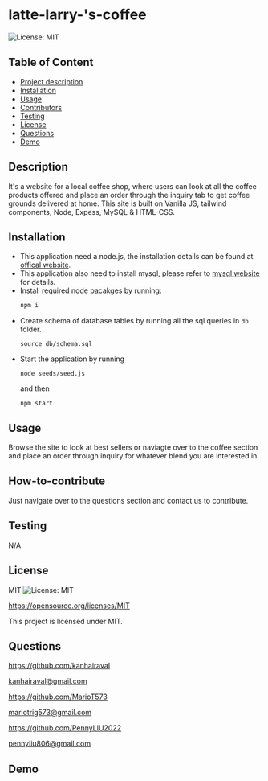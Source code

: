 # latte-larry-'s-coffee

  ![License: MIT](https://img.shields.io/badge/License-MIT-yellow.svg)


  ## Table of Content
  - [Project description](#Description)
  - [Installation](#Installation)
  - [Usage](#Usage)
  - [Contributors](#How-to-contribute)
  - [Testing](#Testing)
  - [License](#License)
  - [Questions](#Questions)
  - [Demo](Demo)

  ## Description
  It's a website for a local coffee shop, where users can look at all the coffee products offered and place an order through the inquiry tab to get coffee grounds delivered at home. This site is built on Vanilla JS, tailwind components, Node, Expess, MySQL & HTML-CSS.

  ## Installation
- This application need a node.js, the installation details can be found at [offical website](https://nodejs.org/en/download/).
- This application also need to install mysql, please refer to [mysql website](https://www.mysql.com/downloads/) for details.
- Install required node pacakges by running:
    ```bash
    npm i
    ```
- Create schema of database tables by running all the sql queries in ```db``` folder.
    ```
    source db/schema.sql
    ```
- Start the application by running
    ```
    node seeds/seed.js
    ```
    and then
    ```
    npm start
    ```

## Usage
Browse the site to look at best sellers or naviagte over to the coffee section and place an order through inquiry for whatever blend you are interested in.

## How-to-contribute
Just navigate over to the questions section and contact us to contribute.

## Testing
N/A

## License
MIT
![License: MIT](https://img.shields.io/badge/License-MIT-yellow.svg)

https://opensource.org/licenses/MIT

This project is licensed under MIT.

## Questions
https://github.com/kanhairaval

kanhairaval@gmail.com
  
https://github.com/MarioT573
  
mariotrig573@gmail.com
  
https://github.com/PennyLIU2022

pennyliu806@gmail.com
  
## Demo
